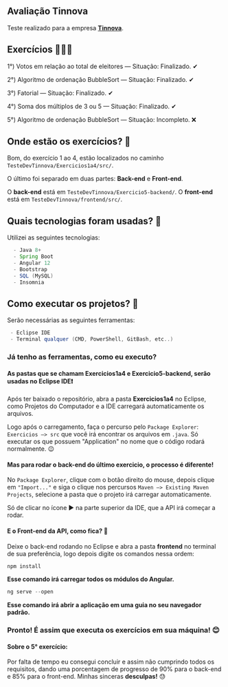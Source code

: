 ## Avaliação Tinnova

Teste realizado para a empresa <a href="https://tinnova.com.br" target="_blank"><strong>Tinnova</strong></a>.

## Exercícios 👨🏽‍💻

<p>1°) Votos em relação ao total de eleitores — Situação: Finalizado. ✔</p>
<p>2°) Algoritmo de ordenação BubbleSort — Situação: Finalizado. ✔</p>
<p>3°) Fatorial — Situação: Finalizado. ✔</p>
<p>4°) Soma dos múltiplos de 3 ou 5 — Situação: Finalizado. ✔</p>
<p>5°) Algoritmo de ordenação BubbleSort — Situação: Incompleto. ❌</p>

## Onde estão os exercícios? 👀

<p>Bom, do exercício 1 ao 4, estão localizados no caminho <code>TesteDevTinnova/Exercicios1a4/src/</code>.</p>
<p>O último foi separado em duas partes: <strong>Back-end</strong> e <strong>Front-end</strong>.</p>
<p>O <strong>back-end</strong> está em <code>TesteDevTinnova/Exercicio5-backend/</code>. O <strong>front-end</strong> está em <code>TesteDevTinnova/frontend/src/</code>.</p>

## Quais tecnologias foram usadas? 🚀

<p> Utilizei as seguintes tecnologias: </p>

```java
  - Java 8+
  - Spring Boot
  - Angular 12
  - Bootstrap
  - SQL (MySQL)
  - Insomnia
```

## Como executar os projetos? 🤨

<p>Serão necessárias as seguintes ferramentas:</p>

```java
 - Eclipse IDE
 - Terminal qualquer (CMD, PowerShell, GitBash, etc..)
```

### Já tenho as ferramentas, como eu executo?

#### As pastas que se chamam Exercicios1a4 e Exercicio5-backend, serão usadas no Eclipse IDE❗

<p> Após ter baixado o repositório, abra a pasta <strong>Exercicios1a4</strong> no Eclipse, como Projetos do Computador e a IDE carregará automaticamente os arquivos. </p>
<p>Logo após o carregamento, faça o percurso pelo <code>Package Explorer</code>: <code>Exercicios —> src</code> que você irá encontrar os arquivos em <code>.java</code>. Só executar os que possuem "Application" no nome que o código rodará normalmente. 😉</p>

#### Mas para rodar o back-end do último exercicio, o processo é diferente!

<p>No <code>Package Explorer</code>, clique com o botão direito do mouse, depois clique em <code>"Import..."</code> e siga o clique nos percursos <code>Maven —> Existing Maven Projects</code>, selecione a pasta que o projeto irá carregar automaticamente.</p>

<p> Só de clicar no ícone ▶ na parte superior da IDE, que a API irá começar a rodar.</p>

#### E o Front-end da API, como fica? 🤨

<p>Deixe o back-end rodando no Eclipse e abra a pasta <strong>frontend</strong> no terminal de sua preferência, logo depois digite os comandos nessa ordem:</p>

```java
npm install
```

<strong>Esse comando irá carregar todos os módulos do Angular.</strong>

```java
ng serve --open
```

<strong>Esse comando irá abrir a aplicação em uma guia no seu navegador padrão.</strong>

### Pronto! É assim que executa os exercícios em sua máquina! 😊

#### Sobre o 5° exercício:

Por falta de tempo eu consegui concluir e assim não cumprindo todos os requisitos, dando uma porcentagem de progresso de 90% para o back-end e 85% para o front-end. Minhas sinceras <strong>desculpas!</strong> 😓
